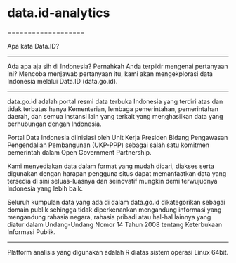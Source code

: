 # data.id-analytics

===================

Apa kata Data.ID?

-----------------

Ada apa aja sih di Indonesia? Pernahkah Anda terpikir mengenai pertanyaan ini? Mencoba menjawab pertanyaan itu, kami akan mengekplorasi data Indonesia melalui Data.ID (data.go.id).

-----------------

data.go.id adalah portal resmi data terbuka Indonesia yang terdiri atas dan tidak terbatas hanya Kementerian, lembaga pemerintahan, pemerintahan daerah, dan semua instansi lain yang terkait yang menghasilkan data yang berhubungan dengan Indonesia.

Portal Data Indonesia diinisiasi oleh Unit Kerja Presiden Bidang Pengawasan Pengendalian Pembangunan (UKP-PPP) sebagai salah satu komitmen pemerintah dalam Open Government Partnership.

Kami menyediakan data dalam format yang mudah dicari, diakses serta digunakan dengan harapan pengguna situs dapat memanfaatkan data yang tersedia di sini seluas-luasnya dan seinovatif mungkin demi terwujudnya Indonesia yang lebih baik.

Seluruh kumpulan data yang ada di dalam data.go.id dikategorikan sebagai domain publik sehingga tidak diperkenankan mengandung informasi yang mengandung rahasia negara, rahasia pribadi atau hal-hal lainnya yang diatur dalam Undang-Undang Nomor 14 Tahun 2008 tentang Keterbukaan Informasi Publik.

-----------------

Platform analisis yang digunakan adalah R diatas sistem operasi Linux 64bit.
